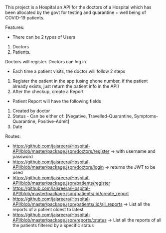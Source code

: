 This project is a Hospital an API for the doctors of a Hospital which has been allocated by the govt for testing and quarantine + well being of COVID-19 patients.

Features:

- There can be 2 types of Users 
1. Doctors 
2. Patients.

Doctors will register.
Doctors can log in.

- Each time a patient visits, the doctor will follow 2 steps 

1. Register the patient in the app (using phone number, if the patient already exists, just return the patient info in the API)
2. After the checkup, create a Report

- Patient Report will have the following fields 

1. Created by doctor
2. Status - Can be either of: [Negative, Travelled-Quarantine, Symptoms-Quarantine, Positive-Admit]
3. Date

Routes:

- https://github.com/jaisreera/Hospital-API/blob/master/package.json/doctors/register → with username and password
- https://github.com/jaisreera/Hospital-API/blob/master/package.json/doctors/login → returns the JWT to be used
- https://github.com/jaisreera/Hospital-API/blob/master/package.json/patients/register
- https://github.com/jaisreera/Hospital-API/blob/master/package.json/patients/:id/create_report
- https://github.com/jaisreera/Hospital-API/blob/master/package.json/patients/:id/all_reports → List all the reports of a patient oldest to latest
- https://github.com/jaisreera/Hospital-API/blob/master/package.json/reports/:status → List all the reports of all the patients filtered by a specific status
